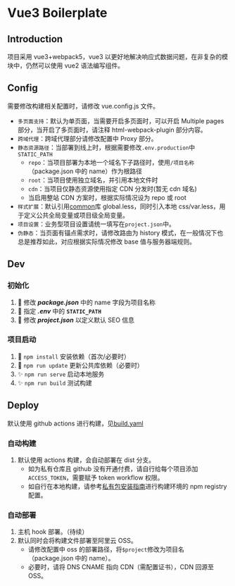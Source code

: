 # Vue3 Boilerplate

## Introduction

项目采用 vue3+webpack5，vue3 以更好地解决响应式数据问题，在非复杂的模块中，仍然可以使用 vue2 语法编写组件。

## Config

需要修改构建相关配置时，请修改 vue.config.js 文件。

-   `多页面支持`：默认为单页面，当需要开启多页面时，可以开启 Multiple pages 部分，当开启了多页面时，请注释 html-webpack-plugin 部分内容。
-   `跨域代理`：跨域代理部分请修改配置中 Proxy 部分。
-   `静态资源路径`：当部署到线上时，根据需要修改`.env.production`中`STATIC_PATH`
    -   `repo`：当项目部署为本地一个域名下子路径时，使用`/项目名称`（package.json 中的 name）作为根路径
    -   `root`：当项目使用独立域名，并引用本地文件时
    -   `cdn`：当项目仅静态资源使用指定 CDN 分发时(暂无 cdn 域名)
    -   当启用整站 CDN 方案时，根据实际情况设为 repo 或 root
-   `样式扩展`：默认引用[common](https://github.com/deepberry/common)库 global.less，同时引入本地 css/var.less，用于定义公共全局变量或项目级全局变量。
-   `项目设置`：业务型项目设置请统一填写在`project.json`中。
-   `伪静态`：当页面有锚点需求时，请修改路由为 history 模式，在一般情况下也总是推荐如此，对应根据实际情况修改 base 值与服务器端规则。

## Dev

### 初始化

1. 🌈 修改 **_package.json_** 中的 name 字段为项目名称
2. 🌈 指定 **_.env_** 中的 **`STATIC_PATH`**
3. 🌈 修改 **_project.json_** 以定义默认 SEO 信息

### 项目启动

1. 🌈 `npm install` 安装依赖（首次/必要时）
2. 🌈 `npm run update` 更新公共库依赖（必要时）
3. ✨ `npm run serve` 启动本地服务
4. ✨ `npm run build` 测试构建

## Deploy

默认使用 github actions 进行构建，见[build.yaml](./.github/workflows/build.yaml)

### 自动构建

1. 默认使用 actions 构建，会自动部署在 dist 分支。
    - 如为私有仓库且 github 没有开通付费，请自行给每个项目添加`ACCESS_TOKEN`，需要赋予 token workflow 权限。
    - 如自行在本地构建，请参考[私有包安装指南](https://github.com/deepberry/FE-docs/blob/master/packages/DeepBerry%E7%A7%81%E6%9C%89%E5%8C%85%E5%AE%89%E8%A3%85.md)进行构建环境的 npm registry 配置。

### 自动部署

1. 主机 hook 部署。（待续）
2. 默认同时会将构建文件部署至阿里云 OSS。
    - 请修改配置中 oss 的部署路径，将`$project`修改为项目名（package.json 中的 name）。
    - 必要时，请将 DNS CNAME 指向 CDN（需配置证书），CDN 回源至 OSS。
